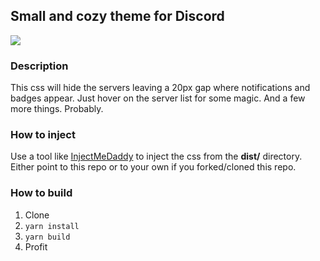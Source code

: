 ## Small and cozy theme for Discord
![](https://zippy.gfycat.com/SentimentalDaringKouprey.gif)

### Description
This css will hide the servers leaving a 20px gap where notifications and badges appear. Just hover on the server list for some magic. And a few more things. Probably.

### How to inject
Use a tool like [InjectMeDaddy](https://github.com/Pitu/InjectMeDaddy) to inject the css from the **dist/** directory. Either point to this repo or to your own if you forked/cloned this repo.

### How to build
1. Clone
2. `yarn install`
3. `yarn build`
4. Profit
